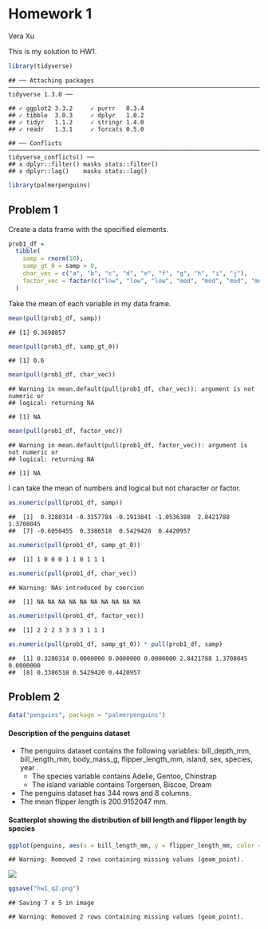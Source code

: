 Homework 1
================
Vera Xu

This is my solution to HW1.

``` r
library(tidyverse)
```

    ## ── Attaching packages ───────────────────────────────────────────────────────────────────────── tidyverse 1.3.0 ──

    ## ✓ ggplot2 3.3.2     ✓ purrr   0.3.4
    ## ✓ tibble  3.0.3     ✓ dplyr   1.0.2
    ## ✓ tidyr   1.1.2     ✓ stringr 1.4.0
    ## ✓ readr   1.3.1     ✓ forcats 0.5.0

    ## ── Conflicts ──────────────────────────────────────────────────────────────────────────── tidyverse_conflicts() ──
    ## x dplyr::filter() masks stats::filter()
    ## x dplyr::lag()    masks stats::lag()

``` r
library(palmerpenguins)
```

## Problem 1

Create a data frame with the specified elements.

``` r
prob1_df = 
  tibble(
    samp = rnorm(10),
    samp_gt_0 = samp > 0,
    char_vec = c("a", "b", "c", "d", "e", "f", "g", "h", "i", "j"),
    factor_vec = factor(c("low", "low", "low", "mod", "mod", "mod", "mod", "high", "high", "high"))
  )
```

Take the mean of each variable in my data frame.

``` r
mean(pull(prob1_df, samp))
```

    ## [1] 0.3698857

``` r
mean(pull(prob1_df, samp_gt_0))
```

    ## [1] 0.6

``` r
mean(pull(prob1_df, char_vec))
```

    ## Warning in mean.default(pull(prob1_df, char_vec)): argument is not numeric or
    ## logical: returning NA

    ## [1] NA

``` r
mean(pull(prob1_df, factor_vec))
```

    ## Warning in mean.default(pull(prob1_df, factor_vec)): argument is not numeric or
    ## logical: returning NA

    ## [1] NA

I can take the mean of numbers and logical but not character or factor.

``` r
as.numeric(pull(prob1_df, samp))
```

    ##  [1]  0.3280314 -0.3157784 -0.1913841 -1.0536388  2.8421788  1.3708045
    ##  [7] -0.6050455  0.3386518  0.5429420  0.4420957

``` r
as.numeric(pull(prob1_df, samp_gt_0))
```

    ##  [1] 1 0 0 0 1 1 0 1 1 1

``` r
as.numeric(pull(prob1_df, char_vec))
```

    ## Warning: NAs introduced by coercion

    ##  [1] NA NA NA NA NA NA NA NA NA NA

``` r
as.numeric(pull(prob1_df, factor_vec))
```

    ##  [1] 2 2 2 3 3 3 3 1 1 1

``` r
as.numeric(pull(prob1_df, samp_gt_0)) * pull(prob1_df, samp)
```

    ##  [1] 0.3280314 0.0000000 0.0000000 0.0000000 2.8421788 1.3708045 0.0000000
    ##  [8] 0.3386518 0.5429420 0.4420957

## Problem 2

``` r
data("penguins", package = "palmerpenguins")
```

#### Description of the penguins dataset

  - The penguins dataset contains the following variables:
    bill\_depth\_mm, bill\_length\_mm, body\_mass\_g,
    flipper\_length\_mm, island, sex, species, year .
      - The species variable contains Adelie, Gentoo, Chinstrap
      - The island variable contains Torgersen, Biscoe, Dream
  - The penguins dataset has 344 rows and 8 columns.
  - The mean flipper length is 200.9152047 mm.

#### Scatterplot showing the distribution of bill length and flipper length by species

``` r
ggplot(penguins, aes(x = bill_length_mm, y = flipper_length_mm, color = species)) + geom_point()
```

    ## Warning: Removed 2 rows containing missing values (geom_point).

![](p8105_hw1_yx2578_files/figure-gfm/unnamed-chunk-4-1.png)<!-- -->

``` r
ggsave("hw1_q2.png")
```

    ## Saving 7 x 5 in image

    ## Warning: Removed 2 rows containing missing values (geom_point).
